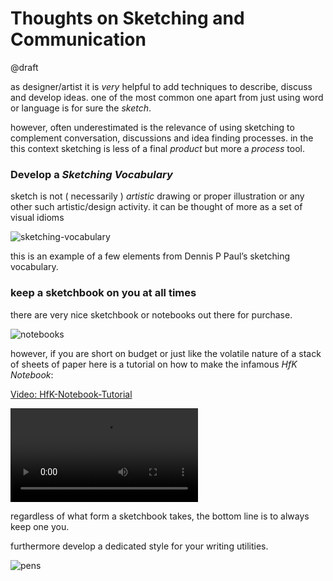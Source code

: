 # Thoughts on Sketching and Communication

@draft

as designer/artist it is *very* helpful to add techniques to describe, discuss and develop ideas. one of the most common one apart from just using word or language is for sure the *sketch*.

however, often underestimated is the relevance of using sketching to complement conversation, discussions and idea finding processes. in the this context sketching is less of a final *product* but more a *process* tool.

### Develop a *Sketching Vocabulary*

sketch is not ( necessarily ) *artistic* drawing or proper illustration or any other such artistic/design activity. it can be thought of more as a set of visual idioms  

![sketching-vocabulary](./assets/tosac--sketching-vocabulary.jpeg)

this is an example of a few elements from Dennis P Paul’s sketching vocabulary.

### keep a sketchbook on you at all times

there are very nice sketchbook or notebooks out there for purchase. 

![notebooks](./assets/tosac--notebooks.jpeg)

however, if you are short on budget or just like the volatile nature of a stack of sheets of paper here is a tutorial on how to make the infamous *HfK Notebook*:

[Video: HfK-Notebook-Tutorial](./assets/HfK-Notebook-Tutorial.mov)

<video src="https://github.com/digitalmediabremen/documents/raw/master/assets/HfK-Notebook-Tutorial.mov" controls="controls" style="max-width: 730px;">HfK-Notebook-Tutorial</video>

regardless of what form a sketchbook takes, the bottom line is to always keep one you.

furthermore develop a dedicated style for your writing utilities.

![pens](./assets/tosac--pens.jpeg)

